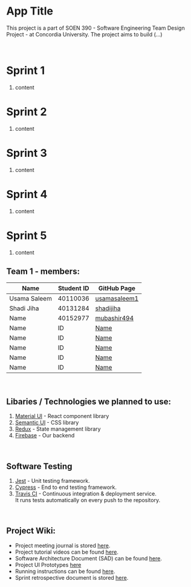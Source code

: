 # App Title

This project is a part of SOEN 390 - Software Engineering Team Design Project - at Concordia University. The project aims to build (...)


<br />

# Sprint 1
1. content

# Sprint 2
1. content

# Sprint 3
1. content

# Sprint 4
1. content

# Sprint 5
1. content

## Team 1 - members:

| Name                 | Student ID | GitHub Page                                                   |
| -------------------- | ---------- | ------------------------------------------------------------- |
| Usama Saleem         | 40110036   | [usamasaleem1](https://github.com/usamasaleem1)               |
| Shadi Jiha           | 40131284   | [shadijiha](https://github.com/shadijiha)                     |
| Name                 | 40152977   | [mubashir494](https://github.com/mubashir494)                 |
| Name                 | ID         | [Name](https://github.com/)                                   |
| Name                 | ID         | [Name](https://github.com/)                                   |
| Name                 | ID         | [Name](https://github.com/)                                   |
| Name                 | ID         | [Name](https://github.com/)                                   |
| Name                 | ID         | [Name](https://github.com/)                                   |


<br />

## Libaries / Technologies we planned to use:

1. [Material UI](https://mui.com/) - React component library
2. [Semantic UI](https://semantic-ui.com/) - CSS library
3. [Redux](https://redux.js.org/) - State management library
4. [Firebase](https://firebase.google.com/) - Our backend

<br />

## Software Testing

1. [Jest](https://jestjs.io/) - Unit testing framework.
2. [Cypress](https://www.cypress.io/) - End to end testing framework.
3. [Travis CI](https://travis-ci.org/) - Continuous integration & deployment service. <br />
   It runs tests automatically on every push to the repository.

<br />

## Project Wiki:

- Project meeting journal is stored [here](https://github.com/).
- Project tutorial videos can be found [here](https://github.com/).
- Software Architecture Document (SAD) can be found [here](<https://github.com/>).
- Project UI Prototypes [here](<https://github.com/>)
- Running instructions can be found [here](https://github.com/).
- Sprint retrospective document is stored [here](https://github.com/).
